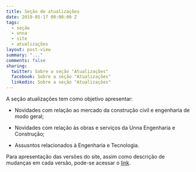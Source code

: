 ```yaml
---
title: Seção de atualizações
date: 2019-05-17 00:00:00 Z
tags:
  - seção
  - unna
  - site
  - atualizações
layout: post-view
summary: "..."
comments: false
sharing:
  twitter: Sobre a seção "Atualizações"
  facebook: Sobre a seção "Atualizações"
  linkedin: Sobre a seção "Atualizações"
---
```


A seção atualizações tem como objetivo apresentar:

- Novidades com relação ao mercado da construção civil e engenharia de modo geral;

- Novidades com relação às obras e serviços da Unna Engenharia e Construção;

- Assusntos relacionados à Engenharia e Tecnologia.

Para apresentação das versões do site, assim como descrição de mudanças em cada versão, pode-se acessar o [link](version_.html).
